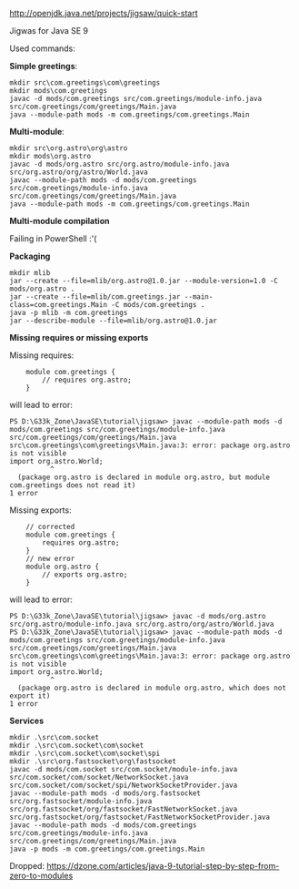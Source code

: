 http://openjdk.java.net/projects/jigsaw/quick-start

Jigwas for Java SE 9

Used commands:

**Simple greetings**:

```
mkdir src\com.greetings\com\greetings
mkdir mods\com.greetings
javac -d mods/com.greetings src/com.greetings/module-info.java src/com.greetings/com/greetings/Main.java
java --module-path mods -m com.greetings/com.greetings.Main
```

**Multi-module**:

```
mkdir src\org.astro\org\astro
mkdir mods\org.astro
javac -d mods/org.astro src/org.astro/module-info.java src/org.astro/org/astro/World.java
javac --module-path mods -d mods/com.greetings src/com.greetings/module-info.java src/com.greetings/com/greetings/Main.java
java --module-path mods -m com.greetings/com.greetings.Main
```

**Multi-module compilation**

Failing in PowerShell :'(

**Packaging**

```
mkdir mlib
jar --create --file=mlib/org.astro@1.0.jar --module-version=1.0 -C mods/org.astro .
jar --create --file=mlib/com.greetings.jar --main-class=com.greetings.Main -C mods/com.greetings .
java -p mlib -m com.greetings
jar --describe-module --file=mlib/org.astro@1.0.jar
```

**Missing requires or missing exports**

Missing requires:

```
    module com.greetings {
        // requires org.astro;
    }
```

will lead to error:

```
PS D:\G33k_Zone\JavaSE\tutorial\jigsaw> javac --module-path mods -d mods/com.greetings src/com.greetings/module-info.java src/com.greetings/com/greetings/Main.java
src\com.greetings\com\greetings\Main.java:3: error: package org.astro is not visible
import org.astro.World;
          ^
  (package org.astro is declared in module org.astro, but module com.greetings does not read it)
1 error
```

Missing exports:

```
    // corrected
    module com.greetings {
        requires org.astro;
    }
    // new error
    module org.astro {
        // exports org.astro;
    }
```

will lead to error:

```
PS D:\G33k_Zone\JavaSE\tutorial\jigsaw> javac -d mods/org.astro src/org.astro/module-info.java src/org.astro/org/astro/World.java
PS D:\G33k_Zone\JavaSE\tutorial\jigsaw> javac --module-path mods -d mods/com.greetings src/com.greetings/module-info.java src/com.greetings/com/greetings/Main.java
src\com.greetings\com\greetings\Main.java:3: error: package org.astro is not visible
import org.astro.World;
          ^
  (package org.astro is declared in module org.astro, which does not export it)
1 error
```


**Services**

```
mkdir .\src\com.socket
mkdir .\src\com.socket\com\socket
mkdir .\src\com.socket\com\socket\spi
mkdir .\src\org.fastsocket\org\fastsocket
javac -d mods/com.socket src/com.socket/module-info.java src/com.socket/com/socket/NetworkSocket.java src/com.socket/com/socket/spi/NetworkSocketProvider.java
javac --module-path mods -d mods/org.fastsocket src/org.fastsocket/module-info.java src/org.fastsocket/org/fastsocket/FastNetworkSocket.java src/org.fastsocket/org/fastsocket/FastNetworkSocketProvider.java
javac --module-path mods -d mods/com.greetings src/com.greetings/module-info.java src/com.greetings/com/greetings/Main.java
java -p mods -m com.greetings/com.greetings.Main
```


Dropped:
https://dzone.com/articles/java-9-tutorial-step-by-step-from-zero-to-modules